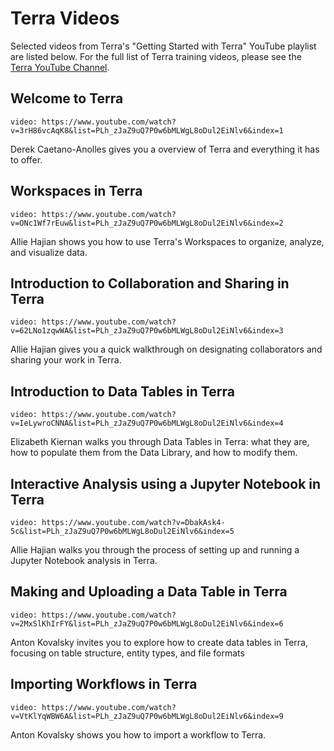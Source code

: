 
# Terra Videos

Selected videos from Terra's "Getting Started with Terra" YouTube playlist are listed below. For the full list of Terra training videos, please see the [Terra YouTube Channel](https://youtube.com/channel/UCkXAqpR5Hk1ZmNd2-1K2l5Q).

## Welcome to Terra
`video: https://www.youtube.com/watch?v=3rH86vcAqK8&list=PLh_zJaZ9uQ7P0w6bMLWgL8oDul2EiNlv6&index=1`

Derek Caetano-Anolles gives you a overview of Terra and everything it has to offer.

## Workspaces in Terra
`video: https://www.youtube.com/watch?v=ONc1Wf7rEuw&list=PLh_zJaZ9uQ7P0w6bMLWgL8oDul2EiNlv6&index=2`

Allie Hajian shows you how to use Terra's Workspaces to organize, analyze, and visualize data.


## Introduction to Collaboration and Sharing in Terra

`video: https://www.youtube.com/watch?v=62LNo1zqwWA&list=PLh_zJaZ9uQ7P0w6bMLWgL8oDul2EiNlv6&index=3`

Allie Hajian gives you a quick walkthrough on designating collaborators and sharing your work in Terra. 

## Introduction to Data Tables in Terra
`video: https://www.youtube.com/watch?v=IeLywroCNNA&list=PLh_zJaZ9uQ7P0w6bMLWgL8oDul2EiNlv6&index=4`

Elizabeth Kiernan walks you through Data Tables in Terra: what they are, how to populate them from the Data Library, and how to modify them.

## Interactive Analysis using a Jupyter Notebook in Terra

`video: https://www.youtube.com/watch?v=DbakAsk4-5c&list=PLh_zJaZ9uQ7P0w6bMLWgL8oDul2EiNlv6&index=5`

Allie Hajian walks you through the process of setting up and running a Jupyter Notebook analysis in Terra. 

## Making and Uploading a Data Table in Terra

`video: https://www.youtube.com/watch?v=2MxSlKhIrFY&list=PLh_zJaZ9uQ7P0w6bMLWgL8oDul2EiNlv6&index=6`

Anton Kovalsky invites you to explore how to create data tables in Terra, focusing on table structure, entity types, and file formats


## Importing Workflows in Terra
`video: https://www.youtube.com/watch?v=VtKlYqWBW6A&list=PLh_zJaZ9uQ7P0w6bMLWgL8oDul2EiNlv6&index=9`

Anton Kovalsky shows you how to import a workflow to Terra. 